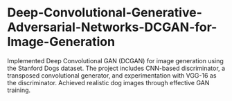 # Deep-Convolutional-Generative-Adversarial-Networks-DCGAN-for-Image-Generation
Implemented Deep Convolutional GAN (DCGAN) for image generation using the Stanford Dogs dataset. The project includes CNN-based discriminator, a transposed convolutional generator, and experimentation with VGG-16 as the discriminator. Achieved realistic dog images through effective GAN training.
